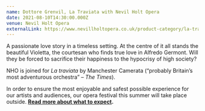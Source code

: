 ```yaml
---
name: Dottore Grenvil, La Traviata with Nevil Holt Opera
date: 2021-08-10T14:30:00.000Z
venue: Nevil Holt Opera
externalLink: https://www.nevillholtopera.co.uk/product-category/la-traviata
---
```

<!--StartFragment-->

A passionate love story in a timeless setting. At the centre of it all stands the beautiful Violetta, the courtesan who finds true love in Alfredo Germont. Will they be forced to sacrifice their happiness to the hypocrisy of high society?

NHO is joined for *La traviata* by Manchester Camerata (“probably Britain’s most adventurous orchestra” – *The Times*).

In order to ensure the most enjoyable and safest possible experience for our artists and audiences, our opera festival this summer will take place outside. **[Read more about what to expect](https://www.nevillholtopera.co.uk/news/nho-summer-opera-festival-2021).**

<!--EndFragment-->